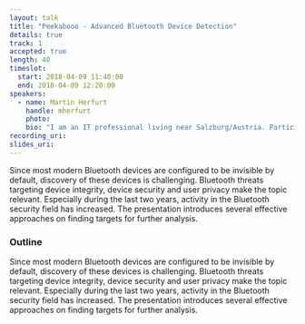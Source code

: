 ```yaml
---
layout: talk
title: "Peekabooo - Advanced Bluetooth Device Detection"
details: true
track: 1
accepted: true
length: 40
timeslot:
  start: 2018-04-09 11:40:00
  end: 2018-04-09 12:20:00
speakers: 
  - name: Martin Herfurt
    handle: mherfurt
    photo: 
    bio: "I am an IT professional living near Salzburg/Austria. Participating my first Chaos Communication Congress in 1998 in Berlin got me interested in the field of IT security. Over the years, I was able to contribute to this field, mainly in the area of Bluetooth security.<br>In 2004, I co-founded the trifinite.group - a group of security researchers that - in co-operation with the Bluetooth SIG - for many years helped to improve the device security of many different mobile handset manufacturers at that time.<br>After quitting my job as a researcher in a Salzburg-based public research company, I founded a company named toothR new media GmbH in 2007, which now offers consulting and development services. As part of my consulting work, I am part of the Professional Services Team of Greenbone Networks since 2014."
recording_uri: 
slides_uri: 
---
```


Since most modern Bluetooth devices are configured to be invisible by default, discovery of these devices is challenging.
Bluetooth threats targeting device integrity, device security and user privacy make the topic relevant.
Especially during the last two years, activity in the Bluetooth security field has increased. 
The presentation introduces several effective approaches on finding targets for further analysis.

### Outline
Since most modern Bluetooth devices are configured to be invisible by default, discovery of these devices is challenging.
Bluetooth threats targeting device integrity, device security and user privacy make the topic relevant.
Especially during the last two years, activity in the Bluetooth security field has increased. 
The presentation introduces several effective approaches on finding targets for further analysis.
